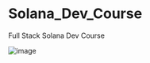 # Solana_Dev_Course
Full Stack Solana Dev Course

![image](https://github.com/SourceSensei/Solana_Dev_Course/assets/116797026/6de0e44a-413e-4868-b8c1-e1fcb9a9663e)
